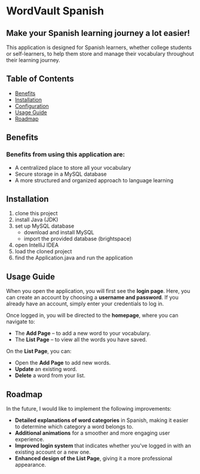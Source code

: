 # WordVault Spanish

## Make your Spanish learning journey a lot easier!

This application is designed for Spanish learners, whether college students or self-learners, to help them store and manage their vocabulary throughout their learning journey.

## Table of Contents

- [Benefits](#benefits)
- [Installation](#installation)
- [Configuration](#configuration)
- [Usage Guide](#usage-guide)
- [Roadmap](#roadmap)


## Benefits
### Benefits from using this application are: 
* A centralized place to store all your vocabulary
* Secure storage in a MySQL database
* A more structured and organized approach to language learning

## Installation
1. clone this project
2. install Java (JDK)
3. set up MySQL database
   - download and install MySQL
   - import the provided database (brightspace)
4. open IntelliJ IDEA
5. load the cloned project
6. find the Application.java and run the application

## Usage Guide
When you open the application, you will first see the **login page**. Here, you can create an account by choosing a **username and password**. If you already have an account, simply enter your credentials to log in.

Once logged in, you will be directed to the **homepage**, where you can navigate to:
- The **Add Page** – to add a new word to your vocabulary.
- The **List Page** – to view all the words you have saved.

On the **List Page**, you can:
- Open the **Add Page** to add new words.
- **Update** an existing word.
- **Delete** a word from your list.

## Roadmap
In the future, I would like to implement the following improvements:
- **Detailed explanations of word categories** in Spanish, making it easier to determine which category a word belongs to.
- **Additional animations** for a smoother and more engaging user experience.
- **Improved login system** that indicates whether you've logged in with an existing account or a new one.
- **Enhanced design of the List Page**, giving it a more professional appearance.
